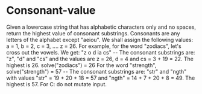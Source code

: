 # Consonant-value
Given a lowercase string that has alphabetic characters only and no spaces, return the highest value of consonant substrings. Consonants are any letters of the alphabet except "aeiou".  We shall assign the following values: a = 1, b = 2, c = 3, .... z = 26.  For example, for the word "zodiacs", let's cross out the vowels. We get: "z o d ia cs"  -- The consonant substrings are: "z", "d" and "cs" and the values are z = 26, d = 4 and cs = 3 + 19 = 22. The highest is 26. solve("zodiacs") = 26  For the word "strength", solve("strength") = 57 -- The consonant substrings are: "str" and "ngth" with values "str" = 19 + 20 + 18 = 57 and "ngth" = 14 + 7 + 20 + 8 = 49. The highest is 57. For C: do not mutate input.
